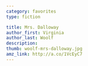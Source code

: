 ```yaml
---
category: favorites
type: fiction

title: Mrs. Dalloway
author_first: Virginia
author_last: Woolf
description:
thumb: woolf-mrs-dalloway.jpg
amz_link: http://a.co/1VcEyC7
---
```



